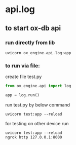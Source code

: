 
# api.log



## to start ox-db api 

### run directly from lib

```
uvicorn ox_engine.api.log:app  
```

### to run via file:

create file test.py

```py
from ox_engine.api import log

app = log.run()
```
run test.py by below command

```
uvicorn test:app --reload 
```
for testing on other device run

```
uvicorn test:app --reload 
ngrok http 127.0.0.1:8000
```